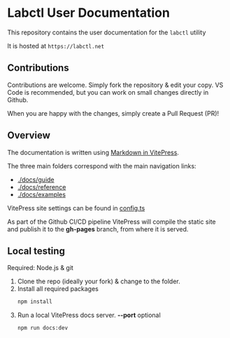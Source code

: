 # Labctl User Documentation

This repository contains the user documentation for the `labctl` utility

It is hosted at `https://labctl.net`

## Contributions

Contributions are welcome. Simply fork the repository & edit your copy. VS Code is recommended, but you can work on small changes directly in Github.

When you are happy with the changes, simply create a Pull Request (PR)!

## Overview

The documentation is written using [Markdown in VitePress](https://vitepress.vuejs.org/guide/markdown).

The three main folders correspond with the main navigation links:
- [./docs/guide](./docs/guide)
- [./docs/reference](./docs/reference)
- [./docs/examples](./docs/examples)

VitePress site settings can be found in [config.ts](./docs/.vitepress/config.ts)

As part of the Github CI/CD pipeline VitePress will compile the static site and publish it to the **gh-pages** branch, from where it is served.

## Local testing

Required: Node.js & git

1. Clone the repo (ideally your fork) & change to the folder.
2. Install all required packages
    ```bash
    npm install
    ```
3. Run a local VitePress docs server. **--port** optional
    ```bash
    npm run docs:dev
    ```
